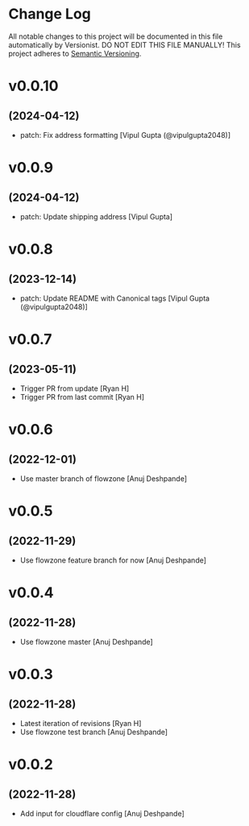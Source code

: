 # Change Log

All notable changes to this project will be documented in this file
automatically by Versionist. DO NOT EDIT THIS FILE MANUALLY!
This project adheres to [Semantic Versioning](http://semver.org/).

# v0.0.10
## (2024-04-12)

* patch: Fix address formatting [Vipul Gupta (@vipulgupta2048)]

# v0.0.9
## (2024-04-12)

* patch: Update shipping address [Vipul Gupta]

# v0.0.8
## (2023-12-14)

* patch: Update README with Canonical tags [Vipul Gupta (@vipulgupta2048)]

# v0.0.7
## (2023-05-11)

* Trigger PR from update [Ryan H]
* Trigger PR from last commit [Ryan H]

# v0.0.6
## (2022-12-01)

* Use master branch of flowzone [Anuj Deshpande]

# v0.0.5
## (2022-11-29)

* Use flowzone feature branch for now [Anuj Deshpande]

# v0.0.4
## (2022-11-28)

* Use flowzone master [Anuj Deshpande]

# v0.0.3
## (2022-11-28)

* Latest iteration of revisions [Ryan H]
* Use flowzone test branch [Anuj Deshpande]

# v0.0.2
## (2022-11-28)

* Add input for cloudflare config [Anuj Deshpande]
